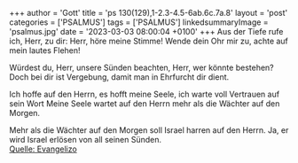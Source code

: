 +++
author = 'Gott'
title = 'ps 130(129),1-2.3-4.5-6ab.6c.7a.8'
layout = 'post'
categories = ['PSALMUS']
tags = ['PSALMUS']
linkedsummaryImage = 'psalmus.jpg'
date = '2023-03-03 08:00:04 +0100'
+++
Aus der Tiefe rufe ich, Herr, zu dir:
Herr, höre meine Stimme!
Wende dein Ohr mir zu,
achte auf mein lautes Flehen!

Würdest du, Herr, unsere Sünden beachten,
Herr, wer könnte bestehen?
Doch bei dir ist Vergebung,
damit man in Ehrfurcht dir dient.

Ich hoffe auf den Herrn, es hofft meine Seele,
ich warte voll Vertrauen auf sein Wort
Meine Seele wartet auf den Herrn
mehr als die Wächter auf den Morgen.<!--more-->

Mehr als die Wächter auf den Morgen
soll Israel harren auf den Herrn.
Ja, er wird Israel erlösen
von all seinen Sünden.<br> [Quelle: Evangelizo](https://evangeliumtagfuertag.org/DE/gospel)